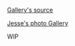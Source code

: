 [Gallery's source](https://github.com/Mr-Bossman/node-gallery)

[Jesse's photo Gallery](https://gallery.jachan.dev)

WIP
